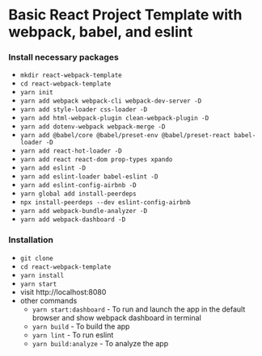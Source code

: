 # Basic React Project Template with webpack, babel, and eslint

### Install necessary packages
- `mkdir react-webpack-template`
- `cd react-webpack-template`
- `yarn init`
- `yarn add webpack webpack-cli webpack-dev-server -D`
- `yarn add style-loader css-loader -D`
- `yarn add html-webpack-plugin clean-webpack-plugin -D`
- `yarn add dotenv-webpack webpack-merge -D`
- `yarn add @babel/core @babel/preset-env @babel/preset-react babel-loader -D`
- `yarn add react-hot-loader -D`
- `yarn add react react-dom prop-types xpando`
- `yarn add eslint -D`
- `yarn add eslint-loader babel-eslint -D`
- `yarn add eslint-config-airbnb -D`
- `yarn global add install-peerdeps`
- `npx install-peerdeps --dev eslint-config-airbnb`
- `yarn add webpack-bundle-analyzer -D`
- `yarn add webpack-dashboard -D` <br/>

### Installation

- `git clone`
- `cd react-webpack-template`
- `yarn install`
- `yarn start`
- visit http://localhost:8080
  <br/>
- other commands   
    - `yarn start:dashboard` - To run and launch the app in the default browser and show webpack dashboard in terminal
    - `yarn build` - To build the app
    - `yarn lint` - To run eslint
    - `yarn build:analyze` - To analyze the app 

